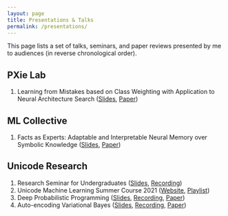 ```yaml
---
layout: page
title: Presentations & Talks
permalink: /presentations/
---
```


This page lists a set of talks, seminars, and paper reviews presented by me to audiences (in reverse chronological order).

## PXie Lab

1. Learning from Mistakes based on Class Weighting with Application to Neural Architecture Search ([Slides](https://drive.google.com/file/d/1lasWeXPb6ABTzjo3a52_jHNI1crDeUK3/view?usp=sharing), [Paper](https://arxiv.org/abs/2112.00275))

## ML Collective

1. Facts as Experts: Adaptable and Interpretable Neural Memory over Symbolic Knowledge ([Slides](https://drive.google.com/file/d/1OKqP6_icQLwxY70u48M4U2Kf-J2r1aPp/view?usp=sharing), [Paper](https://arxiv.org/pdf/2007.00849.pdf))

## Unicode Research

1. Research Seminar for Undergraduates ([Slides](https://drive.google.com/file/d/1BNai1MVN7mx0wuAFgYVKfh48YF-D3PDS/view), [Recording](https://youtu.be/_0VpUNATCdY))
2. Unicode Machine Learning Summer Course 2021 ([Website](https://djunicode.github.io/umlsc-2021/), [Playlist](https://www.youtube.com/playlist?list=PLob0yCmJjJ3WwlHmGlTd8ZmqAjrBKDv84))
3. Deep Probabilistic Programming ([Slides](https://drive.google.com/file/d/1NBji25U3QGr-Zt6qBGTppVaPJ4BE_i1f/view), [Recording](https://www.youtube.com/watch?v=nT8ISRrUixQ&list=PLob0yCmJjJ3U6vUrmExdTpMoRh43c1nXK&index=7), [Paper](https://arxiv.org/pdf/1701.03757.pdf))
4. Auto-encoding Variational Bayes ([Slides](https://drive.google.com/file/d/1or8TXSdZx93AIa5eqtAiyMKhKI5fnUiF/view), [Recording](https://www.youtube.com/watch?v=bSQ129B_2jM&list=PLob0yCmJjJ3U6vUrmExdTpMoRh43c1nXK&index=6), [Paper](https://arxiv.org/pdf/1312.6114.pdf))
